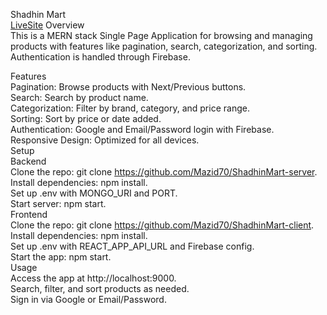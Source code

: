 Shadhin Mart <br>
[LiveSite](https://shadhinmart.netlify.app)
Overview <br>
This is a MERN stack Single Page Application for browsing and managing products with features like pagination, search, categorization, and sorting. Authentication is handled through Firebase. <br>

Features <br>
Pagination: Browse products with Next/Previous buttons. <br>
Search: Search by product name.<br>
Categorization: Filter by brand, category, and price range.<br>
Sorting: Sort by price or date added.<br>
Authentication: Google and Email/Password login with Firebase.<br>
Responsive Design: Optimized for all devices.<br>
Setup<br>
Backend<br>
Clone the repo: git clone <https://github.com/Mazid70/ShadhinMart-server>.<br>
Install dependencies: npm install.<br>
Set up .env with MONGO_URI and PORT.<br>
Start server: npm start.<br>
Frontend<br>
Clone the repo: git clone <https://github.com/Mazid70/ShadhinMart-client>.<br>
Install dependencies: npm install.<br>
Set up .env with REACT_APP_API_URL and Firebase config.<br>
Start the app: npm start.<br>
Usage<br>
Access the app at http://localhost:9000.<br>
Search, filter, and sort products as needed.<br>
Sign in via Google or Email/Password.